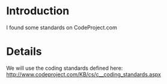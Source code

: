 # Introduction #

I found some standards on CodeProject.com


# Details #

We will use the coding standards defined here:
http://www.codeproject.com/KB/cs/c__coding_standards.aspx